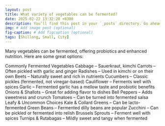 ```yaml
---
layout: post
title: What variety of vegetables can be fermented? 
date: 2025-02-22 13:32:20 +0300
description: You’ll find this post in your `_posts` directory. Go ahead and edit it and re-build the site to see your changes. # Add post description (optional)
img: # Add image post (optional)
fig-caption: # Add figcaption (optional)
tags: [Shillong, Small, City]
---
```


Many vegetables can be fermented, offering probiotics and enhanced nutrition. Here are some great options:

Commonly Fermented Vegetables
Cabbage – Sauerkraut, kimchi
Carrots – Often pickled with garlic and ginger
Radishes – Used in kimchi or on their own
Beets – Naturally sweet and rich in nutrients
Cucumbers – Classic pickles (fermented, not vinegar-based)
Cauliflower – Ferments well with spices
Garlic – Fermented garlic has a mellow taste and probiotic benefits
Onions & Shallots – Great for adding flavor to dishes
Bell Peppers – Adds sweetness and crunch
Tomatoes – Can be turned into fermented salsa
Leafy & Uncommon Choices
Kale & Collard Greens – Can be lacto-fermented
Green Beans – Fermented dilly beans are popular
Zucchini – Can be pickled or fermented into relish
Brussels Sprouts – Ferment well with spices
Turnips & Rutabagas – Mildly sweet and tangy when fermented